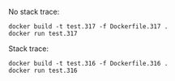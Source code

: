 No stack trace:
```
docker build -t test.317 -f Dockerfile.317 .
docker run test.317
```

Stack trace:
```
docker build -t test.316 -f Dockerfile.316 .
docker run test.316
```
